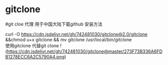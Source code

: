 # gitclone
#git cloe 代理
用于中国大陆下载github
安装方法   

curl -O https://cdn.jsdelivr.net/gh/742481030/gitclone@2.0/gitclone &&chmod u+x gitclone && mv gitclone /usr/local/bin/gitclone  
使用gitclone 代替git clone <url> 
!(https://cdn.jsdelivr.net/gh/742481030/gitclone@master/273F73B336A6FDB1278ECC6A2C5790A4.png)
